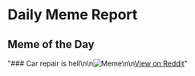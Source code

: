 # Daily Meme Report

## Meme of the Day
"### Car repair is hell\n\n![Meme](https://i.redd.it/m97n79ffrh7e1.png)\n\n[View on Reddit](https://redd.it/1hgnphz)"
